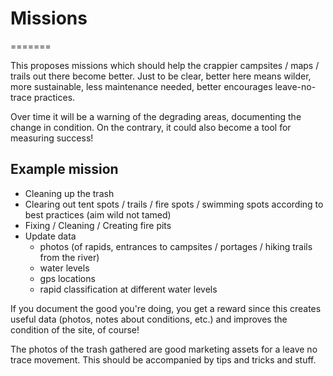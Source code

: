 # Missions
=======

This proposes missions which should help the crappier campsites / maps / trails out there become better. Just to be clear, better here means wilder, more sustainable, less maintenance needed, better encourages leave-no-trace practices.

Over time it will be a warning of the degrading areas, documenting the change in condition. On the contrary, it could also become a tool for measuring success!

## Example mission
- Cleaning up the trash
- Clearing out tent spots / trails / fire spots / swimming spots according to best practices (aim wild not tamed)
- Fixing / Cleaning / Creating fire pits
- Update data
  - photos (of rapids, entrances to campsites / portages / hiking trails from the river)
  - water levels
  - gps locations
  - rapid classification at different water levels


If you document the good you're doing, you get a reward since this creates useful data (photos, notes about conditions, etc.) and improves the condition of the site, of course!

The photos of the trash gathered are good marketing assets for a leave no trace movement. This should be accompanied by tips and tricks and stuff.